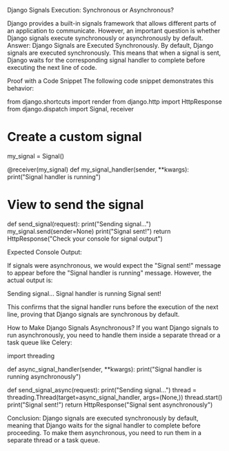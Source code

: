 Django Signals Execution: Synchronous or Asynchronous?

Django provides a built-in signals framework that allows different parts of an application to communicate. However, an important question is whether Django signals execute synchronously or asynchronously by default.
Answer: Django Signals are Executed Synchronously.
By default, Django signals are executed synchronously. This means that when a signal is sent, Django waits for the corresponding signal handler to complete before executing the next line of code.

Proof with a Code Snippet
The following code snippet demonstrates this behavior:

from django.shortcuts import render
from django.http import HttpResponse
from django.dispatch import Signal, receiver

# Create a custom signal
my_signal = Signal()

@receiver(my_signal)
def my_signal_handler(sender, **kwargs):
    print("Signal handler is running")

# View to send the signal
def send_signal(request):
    print("Sending signal...")
    my_signal.send(sender=None)
    print("Signal sent!")
    return HttpResponse("Check your console for signal output")

Expected Console Output:

If signals were asynchronous, we would expect the "Signal sent!" message to appear before the "Signal handler is running" message. However, the actual output is:

Sending signal...
Signal handler is running
Signal sent!

This confirms that the signal handler runs before the execution of the next line, proving that Django signals are synchronous by default.

How to Make Django Signals Asynchronous?
If you want Django signals to run asynchronously, you need to handle them inside a separate thread or a task queue like Celery:

import threading

def async_signal_handler(sender, **kwargs):
    print("Signal handler is running asynchronously")

def send_signal_async(request):
    print("Sending signal...")
    thread = threading.Thread(target=async_signal_handler, args=(None,))
    thread.start()
    print("Signal sent!")
    return HttpResponse("Signal sent asynchronously")

Conclusion:
Django signals are executed synchronously by default, meaning that Django waits for the signal handler to complete before proceeding. 
To make them asynchronous, you need to run them in a separate thread or a task queue.
